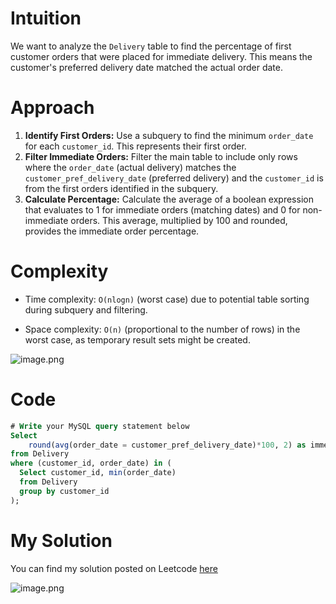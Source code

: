 # Intuition

We want to analyze the `Delivery` table to find the percentage of first customer orders that were placed for immediate delivery. This means the customer's preferred delivery date matched the actual order date.

<!-- Describe your first thoughts on how to solve this problem. -->

# Approach

1. **Identify First Orders:** Use a subquery to find the minimum `order_date` for each `customer_id`. This represents their first order.
2. **Filter Immediate Orders:** Filter the main table to include only rows where the `order_date` (actual delivery) matches the `customer_pref_delivery_date` (preferred delivery) and the `customer_id` is from the first orders identified in the subquery.
3. **Calculate Percentage:** Calculate the average of a boolean expression that evaluates to 1 for immediate orders (matching dates) and 0 for non-immediate orders. This average, multiplied by 100 and rounded, provides the immediate order percentage.

<!-- Describe your approach to solving the problem. -->

# Complexity
- Time complexity: `O(nlogn)` (worst case) due to potential table sorting during subquery and filtering.
<!-- Add your time complexity here, e.g. $$O(n)$$ -->

- Space complexity: `O(n)` (proportional to the number of rows) in the worst case, as temporary result sets might be created.
<!-- Add your space complexity here, e.g. $$O(n)$$ -->

![image.png](https://assets.leetcode.com/users/images/83e20ddf-7e81-477a-8056-d976a4d9daec_1714330155.907587.png)

# Code
```sql
# Write your MySQL query statement below
Select 
    round(avg(order_date = customer_pref_delivery_date)*100, 2) as immediate_percentage
from Delivery
where (customer_id, order_date) in (
  Select customer_id, min(order_date) 
  from Delivery
  group by customer_id
);
```

# My Solution

You can find my solution posted on Leetcode [here](https://leetcode.com/problems/immediate-food-delivery-ii/solutions/5085037/simple-solution-beats-83)

![image.png](https://assets.leetcode.com/users/images/683fdb50-1cf1-4c01-ab88-a90ef730e79e_1714330339.2928872.png)
